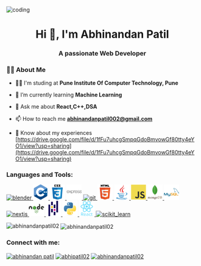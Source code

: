 <img align="center" alt="coding" height="400" src="https://user-images.githubusercontent.com/115386517/225841791-e6eb2fcf-6de1-45ec-a5e8-0c321f0af245.gif">
<h1 align="center">Hi 👋, I'm Abhinandan Patil</h1>
<h3 align="center">A passionate Web Developer</h3>

<!-- <p align="left"> <img src="https://komarev.com/ghpvc/?username=abhinandanpatil02&label=Profile%20views&color=0e75b6&style=flat" alt="abhinandanpatil02" /> </p>-->

<p align="left">
  
</p>


### 🙋‍♂️ About Me

- 👩‍🎓 I'm studing at **Pune Institute Of Computer Technology, Pune**
  
- 🌱 I’m currently learning **Machine Learning**
  
- 💬 Ask me about **React,C++,DSA**

- 📫 How to reach me **abhinandanpatil002@gmail.com**

- 📄 Know about my experiences [https://drive.google.com/file/d/1fFu7uhcgSmpqGdoBmvowGf80tty4eYO1/view?usp=sharing](https://drive.google.com/file/d/1fFu7uhcgSmpqGdoBmvowGf80tty4eYO1/view?usp=sharing)
  


<h3 align="left">Languages and Tools:</h3>
<p align="left"> <a href="https://www.blender.org/" target="_blank" rel="noreferrer"> <img src="https://download.blender.org/branding/community/blender_community_badge_white.svg" alt="blender" width="40" height="40"/> </a> <a href="https://www.w3schools.com/cpp/" target="_blank" rel="noreferrer"> <img src="https://raw.githubusercontent.com/devicons/devicon/master/icons/cplusplus/cplusplus-original.svg" alt="cplusplus" width="40" height="40"/> </a> <a href="https://www.w3schools.com/css/" target="_blank" rel="noreferrer"> <img src="https://raw.githubusercontent.com/devicons/devicon/master/icons/css3/css3-original-wordmark.svg" alt="css3" width="40" height="40"/> </a> <a href="https://expressjs.com" target="_blank" rel="noreferrer"> <img src="https://raw.githubusercontent.com/devicons/devicon/master/icons/express/express-original-wordmark.svg" alt="express" width="40" height="40"/> </a> <a href="https://git-scm.com/" target="_blank" rel="noreferrer"> <img src="https://www.vectorlogo.zone/logos/git-scm/git-scm-icon.svg" alt="git" width="40" height="40"/> </a> <a href="https://www.w3.org/html/" target="_blank" rel="noreferrer"> <img src="https://raw.githubusercontent.com/devicons/devicon/master/icons/html5/html5-original-wordmark.svg" alt="html5" width="40" height="40"/> </a> <a href="https://www.java.com" target="_blank" rel="noreferrer"> <img src="https://raw.githubusercontent.com/devicons/devicon/master/icons/java/java-original.svg" alt="java" width="40" height="40"/> </a> <a href="https://developer.mozilla.org/en-US/docs/Web/JavaScript" target="_blank" rel="noreferrer"> <img src="https://raw.githubusercontent.com/devicons/devicon/master/icons/javascript/javascript-original.svg" alt="javascript" width="40" height="40"/> </a> <a href="https://www.mongodb.com/" target="_blank" rel="noreferrer"> <img src="https://raw.githubusercontent.com/devicons/devicon/master/icons/mongodb/mongodb-original-wordmark.svg" alt="mongodb" width="40" height="40"/> </a> <a href="https://www.mysql.com/" target="_blank" rel="noreferrer"> <img src="https://raw.githubusercontent.com/devicons/devicon/master/icons/mysql/mysql-original-wordmark.svg" alt="mysql" width="40" height="40"/> </a> <a href="https://nextjs.org/" target="_blank" rel="noreferrer"> <img src="https://cdn.worldvectorlogo.com/logos/nextjs-2.svg" alt="nextjs" width="40" height="40"/> </a> <a href="https://nodejs.org" target="_blank" rel="noreferrer"> <img src="https://raw.githubusercontent.com/devicons/devicon/master/icons/nodejs/nodejs-original-wordmark.svg" alt="nodejs" width="40" height="40"/> </a> <a href="https://pandas.pydata.org/" target="_blank" rel="noreferrer"> <img src="https://raw.githubusercontent.com/devicons/devicon/2ae2a900d2f041da66e950e4d48052658d850630/icons/pandas/pandas-original.svg" alt="pandas" width="40" height="40"/> </a> <a href="https://www.python.org" target="_blank" rel="noreferrer"> <img src="https://raw.githubusercontent.com/devicons/devicon/master/icons/python/python-original.svg" alt="python" width="40" height="40"/> </a> <a href="https://reactjs.org/" target="_blank" rel="noreferrer"> <img src="https://raw.githubusercontent.com/devicons/devicon/master/icons/react/react-original-wordmark.svg" alt="react" width="40" height="40"/> </a> <a href="https://scikit-learn.org/" target="_blank" rel="noreferrer"> <img src="https://upload.wikimedia.org/wikipedia/commons/0/05/Scikit_learn_logo_small.svg" alt="scikit_learn" width="40" height="40"/> </a> </p>


  
<p><img align="left" src="https://github-readme-stats.vercel.app/api/top-langs?username=abhinandanpatil02&show_icons=true&locale=en&layout=compact" alt="abhinandanpatil02" /></p>

<p>&nbsp;<img align="center" src="https://github-readme-stats.vercel.app/api?username=abhinandanpatil02&show_icons=true&locale=en" alt="abhinandanpatil02" /></p>



<h3 align="left">Connect with me:</h3>
<p align="left">
<a href="http://www.linkedin.com/in/abhinandan-patil-48970b258" target="blank"><img align="center" src="https://raw.githubusercontent.com/rahuldkjain/github-profile-readme-generator/master/src/images/icons/Social/linked-in-alt.svg" alt="abhinandan patil" height="30" width="40" /></a>
<a href="https://instagram.com/abhipatil02" target="blank"><img align="center" src="https://raw.githubusercontent.com/rahuldkjain/github-profile-readme-generator/master/src/images/icons/Social/instagram.svg" alt="abhipatil02" height="30" width="40" /></a>
<a href="https://www.leetcode.com/abhinandanpatil02" target="blank"><img align="center" src="https://raw.githubusercontent.com/rahuldkjain/github-profile-readme-generator/master/src/images/icons/Social/leet-code.svg" alt="abhinandanpatil02" height="30" width="40" /></a>
</p>

